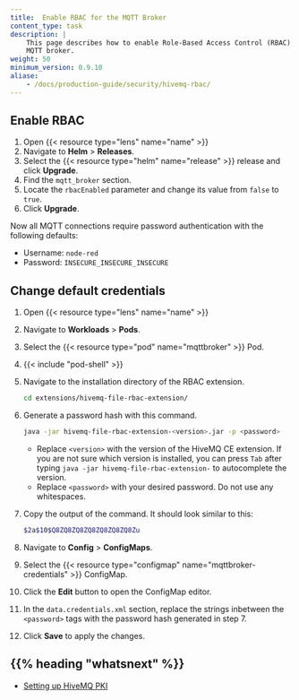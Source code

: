 ```yaml
---
title:  Enable RBAC for the MQTT Broker
content_type: task
description: |
    This page describes how to enable Role-Based Access Control (RBAC) for the
    MQTT broker.
weight: 50
minimum_version: 0.9.10
aliase:
    - /docs/production-guide/security/hivemq-rbac/
---
```


<!-- overview -->

<!-- steps -->

## Enable RBAC

1. Open {{< resource type="lens" name="name" >}}
2. Navigate to **Helm** > **Releases**.
3. Select the {{< resource type="helm" name="release" >}} release and click **Upgrade**.
4. Find the `mqtt_broker` section.
5. Locate the `rbacEnabled` parameter and change its value from `false` to `true`.
6. Click **Upgrade**.

Now all MQTT connections require password authentication with the following defaults:

- Username: `node-red`
- Password: `INSECURE_INSECURE_INSECURE`

## Change default credentials

1. Open {{< resource type="lens" name="name" >}}
2. Navigate to **Workloads** > **Pods**.
3. Select the {{< resource type="pod" name="mqttbroker" >}} Pod.
4. {{< include "pod-shell" >}}
5. Navigate to the installation directory of the RBAC extension.

   ```bash
   cd extensions/hivemq-file-rbac-extension/
   ```

6. Generate a password hash with this command.

   ```bash
   java -jar hivemq-file-rbac-extension-<version>.jar -p <password>
   ```

   - Replace `<version>` with the version of the HiveMQ CE extension. If you are
     not sure which version is installed, you can press `Tab` after typing
     `java -jar hivemq-file-rbac-extension-` to autocomplete the version.
   - Replace `<password>` with your desired password. Do not use any whitespaces.
7. Copy the output of the command. It should look similar to this:

   ```bash
   $2a$10$Q8ZQ8ZQ8ZQ8ZQ8ZQ8ZQ8Zu
   ```

8. Navigate to **Config** > **ConfigMaps**.
9. Select the {{< resource type="configmap" name="mqttbroker-credentials" >}} ConfigMap.
10. Click the **Edit** button to open the ConfigMap editor.
11. In the `data.credentials.xml` section, replace the strings inbetween the
    `<password>` tags with the password hash generated in step 7.
12. Click **Save** to apply the changes.

<!-- Optional section; add links to information related to this topic. -->
## {{% heading "whatsnext" %}}

- [Setting up HiveMQ PKI](/docs/production-guide/security/setup-pki-mqtt-broker/)
